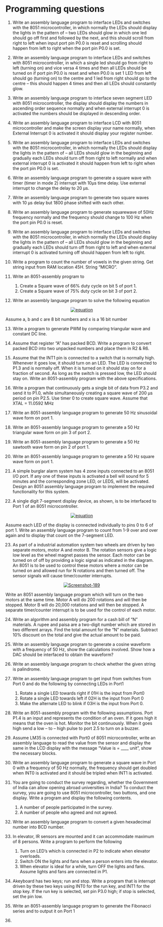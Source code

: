 # Programming questions 

1.	Write an assembly language program to interface LEDs and switches with the 8051 microcontroller, in which normally the LEDs should display the lights in the pattern of – two LEDs should glow in which one led should go off first and followed by the next, and this should scroll from right to left when input port pin P0.0 is reset and scrolling should happen from left to right when the port pin P0.0 is set.

2.	Write an assembly language program to interface LEDs and switches with 8051 microcontroller, in which a single led should go from right to left (turning on) and vice versa 4 times and then all LEDs should be turned on if port pin P0.0 is reset and when P0.0 is set 1 LED from left should go (turning on) to the centre and 1 led from right should go to the centre – this should happen 4 times and then all LEDs should constantly glow. 

3.	Write an assembly language program to interface seven segment LED with 8051 microcontroller, the display should display the numbers in ascending order sequence normally and when external interrupt 0 is activated the numbers should be displayed in descending order.

4.	Write an assembly language program to interface LCD with 8051 microcontroller and make the screen display your name normally, when External Interrupt 0 is activated it should display your register number.

5.	Write an assembly language program to interface LEDs and switches with the 8051 microcontroller, in which normally the LEDs should display the lights in the pattern of – all LEDs should glow in the beginning and gradually each LEDs should turn off from right to left normally and when external interrupt 0 is activated it should happen from left to right when the port pin P0.0 is set.

6.	Write an assembly language program to generate a square wave with timer (timer in mode 2) interrupt with 10μs time delay. Use external interrupt to change the delay to 20 μs.

7.	Write an assembly language program to generate two square waves with 10 μs delay but 1800 phase shifted with each other.

8.	Write an assembly language program to generate squarewave of 50Hz frequency normally and the frequency should change to 100 Hz when the port pin P0.0 is reset.

9.	Write an assembly language program to interface LEDs and switches with the 8051 microcontroller, in which normally the LEDs should display the lights in the pattern of – all LEDs should glow in the beginning and gradually each LEDs should turn off from right to left and when external interrupt 0 is activated turning off should happen from left to right.

10.	Write a program to count the number of vowels in the given string. Get string input from RAM location 45H. String “MICRO”. 

11. Write an 8051-assembly program to 
    1. Create a Square wave of 66% duty cycle on bit 5 of port 1.
    2. Create a Square wave of 75% duty cycle on bit 3 of port 2.

12. Write an assembly language program to solve the following equation <br />
<p align = 'center'><a href="https://imgbb.com/"><img src="https://i.ibb.co/K2H9pnq/equation.png" alt="equation" border="0"></a></p>
Assume a, b and c are 8 bit numbers and x is a 16 bit number

13. Write a program to generate PWM by comparing triangular wave and constant DC line.

14. Assume that register “A” has packed BCD. Write a program to convert packed BCD  into two unpacked numbers and place them in R2 & R6.

15. Assume that the INT1 pin is connected to a switch that is normally high. Whenever it goes low, it should turn on an LED. The LED is connected to P1.3 and is normally off. When it is turned on it should stay on for a fraction of second. As long as the switch is pressed low, the LED should stay on. Write an 8051-assembly program with the above specifications.

16. Write a program that continuously gets a single bit of data from P3.2 and send it to P1.0, while simultaneously creating a square wave of 200 µs period on pin P2.5. Use timer 0 to create square wave. Assume that XTAL = 11.0592 MHz

17. Write an 8051-assembly language program to generate 50 Hz sinusoidal wave form on port 1. 

18. Write an 8051-assembly language program to generate a 50 Hz triangular wave form on pin 3 of port 2.

19. Write an 8051-assembly language program to generate a 50 Hz sawtooth wave form on pin 2 of port 1.

20. Write an 8051-assembly language program to generate a 50 Hz square wave form on port 1.

21.  A simple burglar alarm system has 4 zone inputs connected to an 8051 I/O port. If any one of these inputs is activated a bell will sound for 5 minutes and the corresponding zone LED, or LEDS, will be activated. Design an 8051 assembly language program to implement the required functionality for this system. 

22. A single digit 7-segment display device, as shown, is to be interfaced to Port 1 of an 8051 microcontroller. <br />
<p align = "center"><a href="https://imgbb.com/"><img src="https://i.ibb.co/0rwXgLz/equation.png" alt="equation" border="0"></a></p><p>Assume each LED of the display is connected individually to pins 0 to 6 of port 1. Write an assembly language program to count from 1-9 over and over again and to display that count on the 7-segment LED.</p>

23. As part of a industrial automation system two wheels are driven by two separate motors, motor A and motor B. The rotation sensors give a logic low level as the wheel magnet passes the sensor. Each motor can be turned on of off by providing a logic signal as indicated in the diagram. An 8051 is to be used to control these motors where a motor can be turned on and allowed run for N rotations and then turned off. The sensor signals will cause timer/counter interrupts. <br />
<p align = "center"><a href="https://imgbb.com/"><img src="https://i.ibb.co/Nnnhtnr/Screenshot-189.png" alt="Screenshot-189" border="0"></a>
</p><p>Write an 8051 assembly language program which will turn on the two motors at the same time. Motor A will do 200 rotations and will then be stopped. Motor B will do 20,000 rotations and will then be stopped. A separate timer/counter interrupt is to be used for the control of each motor.</p>

24. Write an algorithm and assembly program for a cash bill of “N” materials. A rupee and paisa are a two-digit number which are stored in two different arrays. Find the total amount for the “N” materials. Subtract 10% discount on the total and give the actual amount to be paid.

25. Write an assembly language program to generate a cosine waveform with a frequency of 50 Hz, show the calculations involved. Show how a DAC should be interfaced to obtain the waveform?

26. Write an assembly language program to check whether the given string is palindrome. 

27. Write an assembly language program to get input from switches from Port 0 and do the following by connecting LEDs in Port1 
    1.	Rotate a single LED towards right if 01H is the input from Port0
    2.	Rotate a single LED towards left if 02H is the input from Port 0
    3.	Make the alternate LED to blink if 03H is the input from Port 0.

28. Write an 8051-assembly program with the following assumptions. Port P1.4 is an input and represents the condition of an oven. If it goes high it means that the oven is hot. Monitor the bit continuously. When it goes high send a low – to – high pulse to port 2.5 to turn on a buzzer.

29. Assume LM35 is connected with Port0 of 8051 microcontroller, write an assembly language to read the value from the sensor and display the same in the LCD display with the message “Value is = ____ unit”, show the necessary blocks.

30. Write an assembly language program to generate a square wave in Port 0 with a frequency of 50 Hz normally, the frequency should get doubled when INT0 is activated and it should be tripled when INT1 is activated.

31. You are going to conduct the survey regarding, whether the Government of India can allow opening abroad universities in India? To conduct the survey, you are going to use 8051 microcontroller, two buttons, and one display. Write a program and display the following contents.
    1. A number of people participated in the survey.
    2. A number of people who agreed and not agreed.

32. Write an assembly language program to convert a given hexadecimal number into BCD number.

33. In elevator, IR sensors are mounted and it can accommodate maximum of 8 persons. Write a program to perform the following 
    1.	Turn on LED’s which is connected in P2 to indicate when elevator overloads.
    2.	Switch ON the lights and fans when a person enters into the elevator.
    3.	When elevator is ideal for a while, turn OFF the lights and fans.   Assume lights and fans are connected in P1.

34. Akeyboard has two keys; run and stop. Write a program that is interrupt driven by these two keys using INT0 for the run key, and INT1 for the stop key. If the run key is selected, set pin P3.0 high; if stop is selected, set the pin low.

35. Write an 8051-assembly language program to generate the Fibonacci series and to output it on Port 1 

36. 







